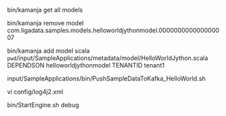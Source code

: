 bin/kamanja get all models
 
bin/kamanja remove model com.ligadata.samples.models.helloworldjythonmodel.000000000000000007
  
bin/kamanja add model scala `pwd`/input/SampleApplications/metadata/model/HelloWorldJython.scala DEPENDSON helloworldjythonmodel TENANTID tenant1 

input/SampleApplications/bin/PushSampleDataToKafka_HelloWorld.sh

vi config/log4j2.xml 

bin/StartEngine.sh debug
